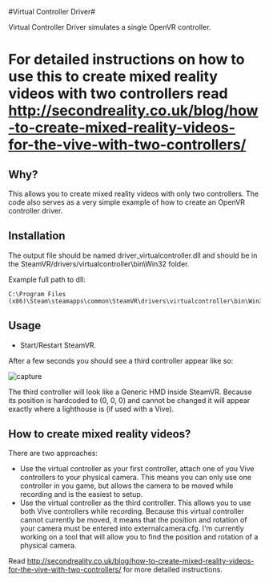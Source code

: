#Virtual Controller Driver#

Virtual Controller Driver simulates a single OpenVR controller.

# For detailed instructions on how to use this to create mixed reality videos with two controllers read http://secondreality.co.uk/blog/how-to-create-mixed-reality-videos-for-the-vive-with-two-controllers/

## Why?

This allows you to create mixed reality videos with only two controllers.
The code also serves as a very simple example of how to create an OpenVR controller driver.

## Installation

The output file should be named driver_virtualcontroller.dll and should be in the SteamVR/drivers/virtualcontroller\bin\Win32 folder.

Example full path to dll:

    C:\Program Files (x86)\Steam\steamapps\common\SteamVR\drivers\virtualcontroller\bin\Win32\driver_virtualcontroller.dll
    
## Usage

* Start/Restart SteamVR.

After a few seconds you should see a third controller appear like so:

![capture](https://cloud.githubusercontent.com/assets/892178/15272260/c3f7dce0-1a25-11e6-835c-c46dcef514b8.PNG)

The third controller will look like a Generic HMD inside SteamVR. Because its position is hardcoded to (0, 0, 0) and cannot be changed it will appear exactly where a lighthouse is (if used with a Vive).

## How to create mixed reality videos?

There are two approaches:

* Use the virtual controller as your first controller, attach one of you Vive controllers to your physical camera. This means you can only use one controller in you game, but allows the camera to be moved while recording and is the easiest to setup.
* Use the virtual controller as the third controller. This allows you to use both Vive controllers while recording. Because this virtual controller cannot currently be moved, it means that the position and rotation of your camera must be entered into externalcamera.cfg. I'm currently working on a tool that will allow you to find the position and rotation of a physical camera.

Read http://secondreality.co.uk/blog/how-to-create-mixed-reality-videos-for-the-vive-with-two-controllers/ for more detailed instructions.
